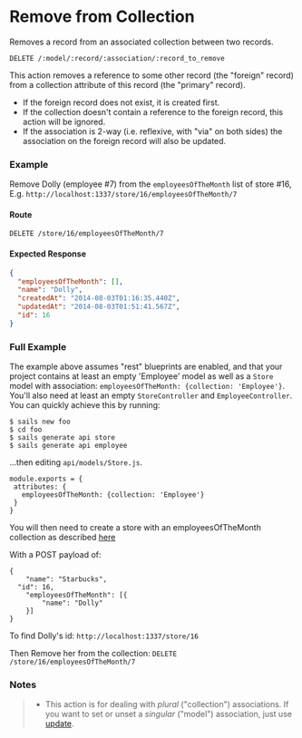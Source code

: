 # Remove from Collection

Removes a record from an associated collection between two records.

```
DELETE /:model/:record/:association/:record_to_remove
```

This action removes a reference to some other record (the "foreign" record) from a collection attribute of this record (the "primary" record).

+ If the foreign record does not exist, it is created first.
+ If the collection doesn't contain a reference to the foreign record, this action will be ignored.
+ If the association is 2-way (i.e. reflexive, with "via" on both sides) the association on the foreign record will also be updated.

### Example

Remove Dolly (employee #7) from the `employeesOfTheMonth` list of store #16, E.g. `http://localhost:1337/store/16/employeesOfTheMonth/7`

#### Route
`DELETE /store/16/employeesOfTheMonth/7`

#### Expected Response

```json
{
  "employeesOfTheMonth": [],
  "name": "Dolly",
  "createdAt": "2014-08-03T01:16:35.440Z",
  "updatedAt": "2014-08-03T01:51:41.567Z",
  "id": 16
}
```

### Full Example

The example above assumes "rest" blueprints are enabled, and that your project contains at least an empty 'Employee' model as well as a `Store` model with association: `employeesOfTheMonth: {collection: 'Employee'}`.  You'll also need at least an empty `StoreController` and `EmployeeController`.  You can quickly achieve this by running:

```shell
$ sails new foo
$ cd foo
$ sails generate api store
$ sails generate api employee
```
 
...then editing `api/models/Store.js`.

```
module.exports = {
 attributes: {
   employeesOfTheMonth: {collection: 'Employee'}
 }
}
```

You will then need to create a store with an employeesOfTheMonth collection as described [here](https://github.com/jodonnell-broadsoft/sails-docs/blob/master/reference/blueprint-api/Create.md#create-new-record-while-associating-w-another-new-record-rest)

With a POST payload of:
```
{
	"name": "Starbucks",
  "id": 16,
	"employeesOfTheMonth": [{
		"name": "Dolly"
	}]
}
```

To find Dolly's id: ```http://localhost:1337/store/16```

Then Remove her from the collection: `DELETE /store/16/employeesOfTheMonth/7`

### Notes

> + This action is for dealing with _plural_ ("collection") associations.  If you want to set or unset a _singular_ ("model") association, just use [update](http://sailsjs.org/documentation/reference/blueprint-api/Update.html).

<docmeta name="uniqueID" value="Remove2294521">
<docmeta name="displayName" value="remove from">
